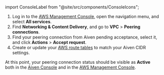 import ConsoleLabel from "@site/src/components/ConsoleIcons";

1. Log in to the [AWS Management Console](https://console.aws.amazon.com), open the
   navigation menu, and select **All services**.
1. Find **Networking & Content Delivery**, and go to **VPC** > **Peering connections**.
1. Find your peering connection from Aiven pending acceptance, select it, and click
   **Actions** > **Accept request**.
1. Create or update your
   [AWS route tables](https://docs.aws.amazon.com/vpc/latest/peering/vpc-peering-routing)
   to match your Aiven CIDR settings.

At this point, your peering connection status should be visible as **Active** both in the
[Aiven Console](https://console.aiven.io/) and in the
[AWS Management Console](https://console.aws.amazon.com).
